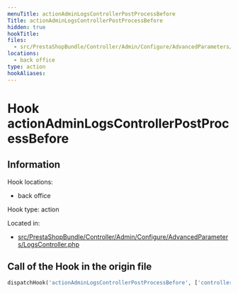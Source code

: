```yaml
---
menuTitle: actionAdminLogsControllerPostProcessBefore
Title: actionAdminLogsControllerPostProcessBefore
hidden: true
hookTitle: 
files:
  - src/PrestaShopBundle/Controller/Admin/Configure/AdvancedParameters/LogsController.php
locations:
  - back office
type: action
hookAliases:
---
```


# Hook actionAdminLogsControllerPostProcessBefore

## Information

Hook locations: 
  - back office

Hook type: action

Located in: 
  - [src/PrestaShopBundle/Controller/Admin/Configure/AdvancedParameters/LogsController.php](https://github.com/PrestaShop/PrestaShop/blob/8.0.x/src/PrestaShopBundle/Controller/Admin/Configure/AdvancedParameters/LogsController.php)

## Call of the Hook in the origin file

```php
dispatchHook('actionAdminLogsControllerPostProcessBefore', ['controller' => $this])
```